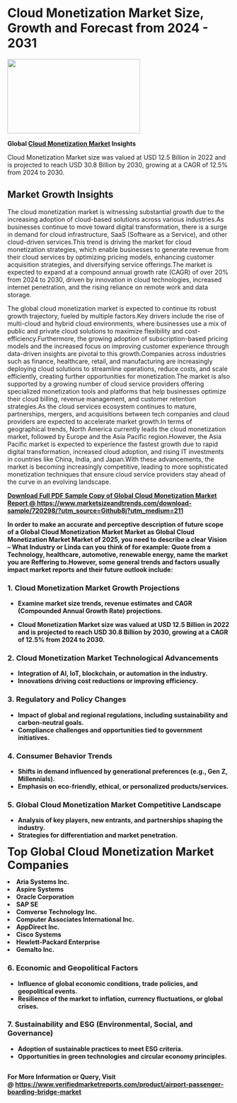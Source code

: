 <H1>Cloud Monetization Market Size, Growth and Forecast from 2024 - 2031</H1><img class="aligncenter size-medium wp-image-584254" src="https://thirdeyenews.in/wp-content/uploads/2024/09/Global-Market-Research-300x168.jpeg" alt="" width="300" height="168" /><p><strong>Global&nbsp;<a href="https://www.marketsizeandtrends.com/download-sample/720298/?utm_source=Github8j?utm_medium=211">Cloud Monetization Market</a> Insights</strong></p><p>Cloud Monetization Market size was valued at USD 12.5 Billion in 2022 and is projected to reach USD 30.8 Billion by 2030, growing at a CAGR of 12.5% from 2024 to 2030.</p><p><h2>Market Growth Insights</h2> <p>The cloud monetization market is witnessing substantial growth due to the increasing adoption of cloud-based solutions across various industries.As businesses continue to move toward digital transformation, there is a surge in demand for cloud infrastructure, SaaS (Software as a Service), and other cloud-driven services.This trend is driving the market for cloud monetization strategies, which enable businesses to generate revenue from their cloud services by optimizing pricing models, enhancing customer acquisition strategies, and diversifying service offerings.The market is expected to expand at a compound annual growth rate (CAGR) of over 20% from 2024 to 2030, driven by innovation in cloud technologies, increased internet penetration, and the rising reliance on remote work and data storage.<strong><a href="download-link-here"></a></strong></p> <p>The global cloud monetization market is expected to continue its robust growth trajectory, fueled by multiple factors.Key drivers include the rise of multi-cloud and hybrid cloud environments, where businesses use a mix of public and private cloud solutions to maximize flexibility and cost-efficiency.Furthermore, the growing adoption of subscription-based pricing models and the increased focus on improving customer experience through data-driven insights are pivotal to this growth.Companies across industries such as finance, healthcare, retail, and manufacturing are increasingly deploying cloud solutions to streamline operations, reduce costs, and scale efficiently, creating further opportunities for monetization.The market is also supported by a growing number of cloud service providers offering specialized monetization tools and platforms that help businesses optimize their cloud billing, revenue management, and customer retention strategies.As the cloud services ecosystem continues to mature, partnerships, mergers, and acquisitions between tech companies and cloud providers are expected to accelerate market growth.In terms of geographical trends, North America currently leads the cloud monetization market, followed by Europe and the Asia Pacific region.However, the Asia Pacific market is expected to experience the fastest growth due to rapid digital transformation, increased cloud adoption, and rising IT investments in countries like China, India, and Japan.With these advancements, the market is becoming increasingly competitive, leading to more sophisticated monetization techniques that ensure cloud service providers stay ahead of the curve in an evolving landscape.<strong><a href="get-more-link-here"></p><p><span class=""><strong>Download Full PDF Sample Copy of Global Cloud Monetization Market Report</strong> @ <a href="https://www.marketsizeandtrends.com/download-sample/720298/?utm_source=Github8j?utm_medium=211" target="_blank">https://www.marketsizeandtrends.com/download-sample/720298/?utm_source=Github8j?utm_medium=211</a></span></p><p>In order to make an accurate and perceptive description of future scope of a Global&nbsp;Cloud Monetization Market Market as Global&nbsp;Cloud Monetization Market Market of 2025, you need to describe a clear Vision &ndash; What Industry or Linda can you think of for example: Quote from a Technology, healthcare, automotive, renewable energy, name the market you are Reffering to.However, some general trends and factors usually impact market reports and their future outlook include:</p><h3>1.&nbsp;<strong>Cloud Monetization Market Growth Projections</strong></h3><ul><li>Examine market size trends, revenue estimates and CAGR (Compounded Annual Growth Rate) projections.</li><li><p>Cloud Monetization Market size was valued at USD 12.5 Billion in 2022 and is projected to reach USD 30.8 Billion by 2030, growing at a CAGR of 12.5% from 2024 to 2030.</p></li></ul><h3>2.&nbsp;<strong>Cloud Monetization Market Technological Advancements</strong></h3><ul><li>Integration of AI, IoT, blockchain, or automation in the industry.</li><li>Innovations driving cost reductions or improving efficiency.</li></ul><h3>3.&nbsp;<strong>Regulatory and Policy Changes</strong></h3><ul><li>Impact of global and regional regulations, including sustainability and carbon-neutral goals.</li><li>Compliance challenges and opportunities tied to government initiatives.</li></ul><h3>4.&nbsp;<strong>Consumer Behavior Trends</strong></h3><ul><li>Shifts in demand influenced by generational preferences (e.g., Gen Z, Millennials).</li><li>Emphasis on eco-friendly, ethical, or personalized products/services.</li></ul><h3>5.&nbsp;<strong>Global Cloud Monetization Market Competitive Landscape</strong></h3><ul><li>Analysis of key players, new entrants, and partnerships shaping the industry.</li><li>Strategies for differentiation and market penetration.</li></ul><p data-pm-slice="1 1 []"><span style="color: inherit; font-family: inherit; font-size: 25px;">Top Global Cloud Monetization Market Companies</span></p><div class="" data-test-id=""><p><li>Aria Systems Inc.</li><li> Aspire Systems</li><li> Oracle Corporation</li><li> SAP SE</li><li> Comverse Technology Inc.</li><li> Computer Associates International Inc.</li><li> AppDirect Inc.</li><li> Cisco Systems</li><li> Hewlett-Packard Enterprise</li><li> Gemalto Inc.</li></p></div><h3>6.&nbsp;<strong>Economic and Geopolitical Factors</strong></h3><ul><li>Influence of global economic conditions, trade policies, and geopolitical events.</li><li>Resilience of the market to inflation, currency fluctuations, or global crises.</li></ul><h3>7.&nbsp;<strong>Sustainability and ESG (Environmental, Social, and Governance)</strong></h3><ul><li>Adoption of sustainable practices to meet ESG criteria.</li><li>Opportunities in green technologies and circular economy principles.</li></ul><h2><strong style="font-size: 14px;">For More Information or Query, Visit @&nbsp;</strong><a style="background-color: #ffffff; font-size: 14px;" href="https://www.marketsizeandtrends.com/report/cloud-monetization-market/" target="_blank">https://www.verifiedmarketreports.com/product/airport-passenger-boarding-bridge-market</a></h2>